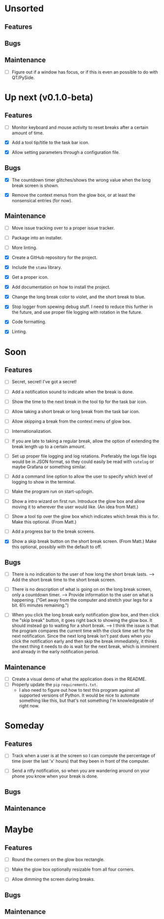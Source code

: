 Unsorted
========================================================================

Features
------------------------------------------------------------------------



Bugs
------------------------------------------------------------------------



Maintenance
------------------------------------------------------------------------

- [ ] Figure out if a window has focus, or if this is even an possible
  to do with QT/PySide.


Up next  (v0.1.0-beta)
========================================================================

Features
------------------------------------------------------------------------

- [ ] Monitor keyboard and mouse activity to reset breaks after a
  certain amount of time.
- [x] Add a tool tip/title to the task bar icon.
- [x] Allow setting parameters through a configuration file.


Bugs
------------------------------------------------------------------------

- [x] The countdown timer glitches/shows the wrong value when the long
  break screen is shown.
- [x] Remove the context menus from the glow box, or at least the
  nonsensical entries (for now).


Maintenance
------------------------------------------------------------------------

- [ ] Move issue tracking over to a proper issue tracker.
- [ ] Package into an installer.
- [ ] More linting.
- [x] Create a GitHub repository for the project.
- [x] Include the `stama` library.
- [x] Get a proper icon.
- [x] Add documentation on how to install the project.
- [x] Change the long break color to violet, and the short break to
  blue.
- [x] Stop logger from spewing debug stuff.  I need to reduce this
  further in the future, and use proper file logging with rotation in
  the future.
- [x] Code formatting.
- [x] Linting.


Soon
========================================================================

Features
------------------------------------------------------------------------

- [ ] Secret, secret!  I've got a secret!
- [ ] Add a notification sound to indicate when the break is done.
- [ ] Show the time to the next break in the tool tip for the task bar
  icon.
- [ ] Allow taking a short break or long break from the task bar icon.
- [ ] Allow skipping a break from the context menu of glow box.
- [ ] Internationalization.
- [ ] If you are late to taking a regular break, allow the option of
  extending the break length up to a certain amount.
- [ ] Set up proper file logging and log rotations.  Preferably the logs
  file logs would be in JSON format, so they could easily be read with
  `cutelog` or maybe Grafana or something similar.
- [ ] Add a command line option to allow the user to specify which level
  of logging to show in the terminal.
- [ ] Make the program run on start-up/login.
- [ ] Show a intro wizard on first run.  Introduce the glow box and
  allow moving it to wherever the user would like.  (An idea from
  Matt.)
- [ ] Show a tool tip over the glow box which indicates which break this
  is for.  Make this optional.  (From Matt.)
- [ ] Add a progress bar to the break screens.
- [x] Show a skip break button on the short break screen.  (From
  Matt.)  Make this optional, possibly with the default to off.


Bugs
------------------------------------------------------------------------

- [ ] There is no indication to the user of how long the short break
  lasts.  -->  Add the short break time to the short break screen.
- [ ] There is no description of what is going on on the long break
  screen, only a countdown timer.  -->  Provide information to the user
  on what is happening.  ("Get away from the computer and stretch your
  legs for a bit.  6½ minutes remaining.")
- [ ] When you click the long break early notification glow box, and
  then click the "skip break" button, it goes right back to showing the
  glow box.  It should instead go to waiting for a short break.  -->  I
  think the issue is that the program compares the current time with the
  clock time set for the next notification.  Since the next long break
  isn't past dues when you click the notification early and then skip
  the break immediately, it thinks the next thing it needs to do is
  wait for the next break, which is imminent and already in the early
  notification period.


Maintenance
------------------------------------------------------------------------

- [ ] Create a visual demo of what the application does in the README.
- [ ] Properly update the `pip` `requirements.txt`.
    - I also need to figure out how to test this program against all
      supported versions of Python.  It would be nice to automate
      something like this, but that's not something I'm knowledgeable of
      right now.


Someday
========================================================================

Features
------------------------------------------------------------------------

- [ ] Track when a user is at the screen so I can compute the percentage
  of time (over the last 'x' hours) that they been in front of the
  computer.
- [ ] Send a ntfy notification, so when you are wandering around on your
  phone you know when your break is done.


Bugs
------------------------------------------------------------------------



Maintenance
------------------------------------------------------------------------



Maybe
========================================================================

Features
------------------------------------------------------------------------

- [ ] Round the corners on the glow box rectangle.
- [ ] Make the glow box optionally resizable from all four corners.
- [ ] Allow dimming the screen during breaks.


Bugs
------------------------------------------------------------------------



Maintenance
------------------------------------------------------------------------



